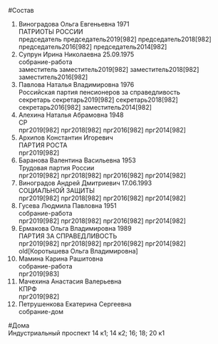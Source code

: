 #Состав  
1. Виноградова Ольга Евгеньевна 1971  
    ПАТРИОТЫ РОССИИ  
    председатель председатель2019[982] председатель2018[982] председатель2016[982] председатель2014[982]  
2. Супрун Ирина Николаевна 25.09.1975  
    собрание-работа  
    заместитель заместитель2019[982] заместитель2018[982] заместитель2016[982]  
3. Павлова Наталья Владимировна 1976  
    Российская партия пенсионеров за справедливость  
    секретарь секретарь2019[982] секретарь2018[982] секретарь2016[982] заместитель2014[982]  
4. Алехина Наталья Абрамовна 1948  
    СР  
    прг2019[982] прг2018[982] прг2016[982] прг2014[982]  
5. Архипов Константин Игоревич  
    ПАРТИЯ РОСТА  
    прг2019[982]  
6. Баранова Валентина Васильевна 1953  
    Трудовая партия России  
    прг2019[982] прг2018[982] прг2016[982] прг2014[982]  
7. Виноградов Андрей Дмитриевич 17.06.1993  
    СОЦИАЛЬНОЙ ЗАЩИТЫ  
    прг2019[982] прг2018[982] прг2016[982] прг2014[982]  
8. Гусева Людмила Павловна 1951  
    собрание-работа  
    прг2019[982] прг2018[982] прг2016[982] прг2014[982]  
9. Ермакова Ольга Владимировна 1989  
    ПАРТИЯ ЗА СПРАВЕДЛИВОСТЬ  
    прг2019[982] прг2018[982] прг2016[982] прг2014[982] old[Коротышева Ольга Владимировна]  
10. Мамина Карина Рашитовна  
    собрание-работа  
    прг2019[983]  
11. Мачехина Анастасия Валерьевна  
    КПРФ  
    прг2019[982]  
12. Петрушенкова Екатерина Сергеевна  
    собрание-дом  
  
#Дома  
Индустриальный проспект 14 к1; 14 к2; 16; 18; 20 к1  
  
  
